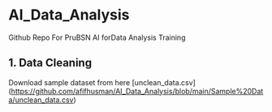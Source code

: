 # AI_Data_Analysis
Github Repo For PruBSN AI forData Analysis Training

## 1. Data Cleaning

Download sample dataset from here [unclean_data.csv] (https://github.com/afifhusman/AI_Data_Analysis/blob/main/Sample%20Data/unclean_data.csv)

